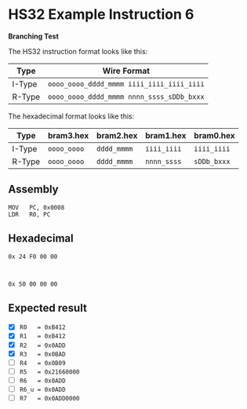 # HS32 Example Instruction 6

**Branching Test**

The HS32 instruction format looks like this:

| Type   | Wire Format                               |
| ------ | ----------------------------------------- |
| I-Type | `oooo_oooo_dddd_mmmm iiii_iiii_iiii_iiii` |
| R-Type | `oooo_oooo_dddd_mmmm nnnn_ssss_sDDb_bxxx` |

The hexadecimal format looks like this:

| Type   | bram3.hex   | bram2.hex   | bram1.hex   | bram0.hex   |
| ------ | ----------- | ----------- | ----------- | ----------- |
| I-Type | `oooo_oooo` | `dddd_mmmm` | `iiii_iiii` | `iiii_iiii` |
| R-Type | `oooo_oooo` | `dddd_mmmm` | `nnnn_ssss` | `sDDb_bxxx` |

## Assembly

```assembly
MOV   PC, 0x0008
LDR   R0, PC
```

## Hexadecimal

```hex
0x 24 F0 00 00



0x 50 00 00 00
```

## Expected result

- [x] `R0   = 0xB412`
- [x] `R1   = 0xB412`
- [x] `R2   = 0x0ADD`
- [x] `R3   = 0x0BAD`
- [ ] `R4   = 0x0B09`
- [ ] `R5   = 0x21660000`
- [ ] `R6   = 0x0ADD`
- [ ] `R6_u = 0x0ADD`
- [ ] `R7   = 0x0ADD0000`
